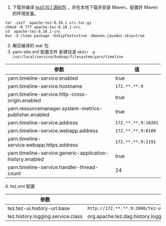1. 下载并编译 [tez0.10.1 源码包](https://dlcdn.apache.org/tez/0.10.1/) ，并在本地下载并安装 Maven，配置好 Maven 的环境变量。
```
tar -zxvf  apache-tez-0.10.1-src.tar.gz
chmod -R 777 apache-tez-0.10.1-src
cd  apache-tez-0.10.1-src
mvn -X clean package -DskipTests=true -Dmaven.javadoc.skip=true
```
2. 解压编译的 war 包
3. yarn-site.xml 配置文件 
新建目录 `mkdir -p /usr/local/service/hadoop/filesystem/yarn/timeline`
<table>
<thead>
<tr>
<th>参数</th>
<th>值</th>
</tr>
</thead>
<tbody><tr>
<td>yarn.timeline-service.enabled</td>
<td>true</td>
</tr>
<tr>
<td>yarn.timeline-service.hostname</td>
<td><code>172.**.**.9</code></td>
</tr>
<tr>
<td>yarn.timeline-service.http-cross-origin.enabled</td>
<td>true</td>
</tr>
<tr>
<td>yarn.resourcemanager.system-metrics-publisher.enabled</td>
<td>true</td>
</tr>
<tr>
<td>yarn.timeline-service.address</td>
<td><code>172.**.**.9:10201</code></td>
</tr>
<tr>
<td>yarn.timeline-service.webapp.address</td>
<td><code>172.**.**.9:8188</code></td>
</tr>
<tr>
<td>yarn.timeline-service.webapp.https.address</td>
<td><code>172.**.**.9:2191</code></td>
</tr>
<tr>
<td>yarn.timeline-service.generic-application-history.enabled</td>
<td>true</td>
</tr>
<tr>
<td>yarn.timeline-service.handler-thread-count</td>
<td>24</td>
</tr>
</tbody></table>
4. tez.xml 配置
<table>
<thead>
<tr>
<th>参数</th>
<th>值</th>
</tr>
</thead>
<tbody><tr>
<td>tez.tez-ui.history-url.base</td>
<td><code>http://172.**.**.9:2000/tez-ui/</code></td>
</tr>
<tr>
<td>tez.history.logging.service.class</td>
<td>org.apache.tez.dag.history.logging.ats.ATSHistoryLoggingService</td>
</tr>
</tbody></table>
